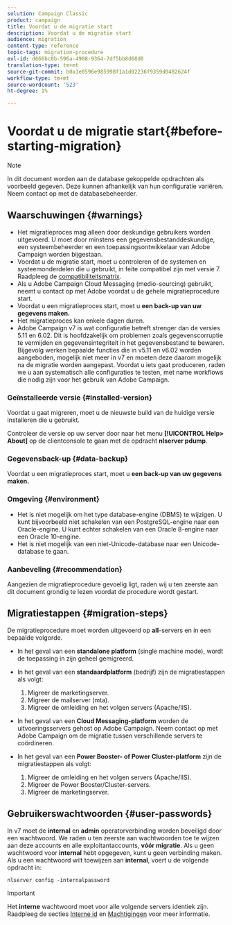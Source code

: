 ```yaml
---
solution: Campaign Classic
product: campaign
title: Voordat u de migratie start
description: Voordat u de migratie start
audience: migration
content-type: reference
topic-tags: migration-procedure
exl-id: d666bc0b-596a-4908-9364-7df5bb8d68d0
translation-type: tm+mt
source-git-commit: b0a1e0596e985998f1a1d02236f9359d0482624f
workflow-type: tm+mt
source-wordcount: '523'
ht-degree: 1%

---
```


# Voordat u de migratie start{#before-starting-migration}

>[!NOTE]
>
>In dit document worden aan de database gekoppelde opdrachten als voorbeeld gegeven. Deze kunnen afhankelijk van hun configuratie variëren. Neem contact op met de databasebeheerder.

## Waarschuwingen {#warnings}

* Het migratieproces mag alleen door deskundige gebruikers worden uitgevoerd. U moet door minstens een gegevensbestanddeskundige, een systeembeheerder en een toepassingsontwikkelaar van Adobe Campaign worden bijgestaan.
* Voordat u de migratie start, moet u controleren of de systemen en systeemonderdelen die u gebruikt, in feite compatibel zijn met versie 7. Raadpleeg de [compatibiliteitsmatrix](../../rn/using/compatibility-matrix.md).
* Als u Adobe Campaign Cloud Messaging (medio-sourcing) gebruikt, neemt u contact op met Adobe voordat u de gehele migratieprocedure start.
* Voordat u een migratieproces start, moet u **een back-up van uw gegevens maken.**
* Het migratieproces kan enkele dagen duren.
* Adobe Campaign v7 is wat configuratie betreft strenger dan de versies 5.11 en 6.02. Dit is hoofdzakelijk om problemen zoals gegevenscorruptie te vermijden en gegevensintegriteit in het gegevensbestand te bewaren. Bijgevolg werken bepaalde functies die in v5.11 en v6.02 worden aangeboden, mogelijk niet meer in v7 en moeten deze daarom mogelijk na de migratie worden aangepast. Voordat u iets gaat produceren, raden we u aan systematisch alle configuraties te testen, met name workflows die nodig zijn voor het gebruik van Adobe Campaign.

### Geïnstalleerde versie {#installed-version}

Voordat u gaat migreren, moet u de nieuwste build van de huidige versie installeren die u gebruikt.

Controleer de versie op uw server door naar het menu **[!UICONTROL Help> About]** op de clientconsole te gaan met de opdracht **nlserver pdump**.

### Gegevensback-up {#data-backup}

Voordat u een migratieproces start, moet u **een back-up van uw gegevens maken.**

### Omgeving {#environment}

* Het is niet mogelijk om het type database-engine (DBMS) te wijzigen. U kunt bijvoorbeeld niet schakelen van een PostgreSQL-engine naar een Oracle-engine. U kunt echter schakelen van een Oracle 8-engine naar een Oracle 10-engine.
* Het is niet mogelijk van een niet-Unicode-database naar een Unicode-database te gaan.

### Aanbeveling {#recommendation}

Aangezien de migratieprocedure gevoelig ligt, raden wij u ten zeerste aan dit document grondig te lezen voordat de procedure wordt gestart.

## Migratiestappen {#migration-steps}

De migratieprocedure moet worden uitgevoerd op **all**-servers en in een bepaalde volgorde.

* In het geval van een **standalone platform** (single machine mode), wordt de toepassing in zijn geheel gemigreerd.
* In het geval van een **standaardplatform** (bedrijf) zijn de migratiestappen als volgt:

   1. Migreer de marketingserver.
   1. Migreer de mailserver (mta).
   1. Migreer de omleiding en het volgen servers (Apache/IIS).

* In het geval van een **Cloud Messaging-platform** worden de uitvoeringsservers gehost op Adobe Campaign. Neem contact op met Adobe Campaign om de migratie tussen verschillende servers te coördineren.
* In het geval van een **Power Booster- of Power Cluster-platform** zijn de migratiestappen als volgt:

   1. Migreer de omleiding en het volgen servers (Apache/IIS).
   1. Migreer de Power Booster/Cluster-servers.
   1. Migreer de marketingserver.

## Gebruikerswachtwoorden {#user-passwords}

In v7 moet de **internal** en **admin** operatorverbinding worden beveiligd door een wachtwoord. We raden u ten zeerste aan wachtwoorden toe te wijzen aan deze accounts en alle exploitantaccounts, **vóór migratie**. Als u geen wachtwoord voor **internal** hebt opgegeven, kunt u geen verbinding maken. Als u een wachtwoord wilt toewijzen aan **internal**, voert u de volgende opdracht in:

```
nlserver config -internalpassword
```

>[!IMPORTANT]
>
>Het **interne** wachtwoord moet voor alle volgende servers identiek zijn. Raadpleeg de secties [Interne id](../../installation/using/configuring-campaign-server.md#internal-identifier) en [Machtigingen](../../platform/using/access-management.md) voor meer informatie.
